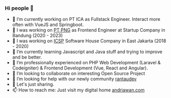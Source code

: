 ### Hi people 👋

- 🔭 I’m currently working on PT ICA as Fullstack Engineer. Interact more often with VueJS and Springboot.
- 🔭 I was working on [PT PNG](https://pmg.id) as Frontend Engineer at Startup Company in Bandung (2020 - 2023)
- 🔭 I was working on [ICSP](http://icsp.co.id) Software House Company in East Jakarta (2018 - 2020)
- 🌱 I’m currently learning Javascript and Java stuff and trying to improve and be better.
- 🌱 I’m professionally experienced on PHP Web Development (Laravel & Codeigniter) & Frontend Development (Vue, React and Angular).
- 👯 I’m looking to collaborate on interesting Open Source Project
- 🤔 I’m looking for help with our newly community [rantaudev](https://github.com/rantaudev)
- 💬 Let's just sharing.
- 📫 How to reach me: Just visit my digital home [andriawan.com](https://andriawan.com)
